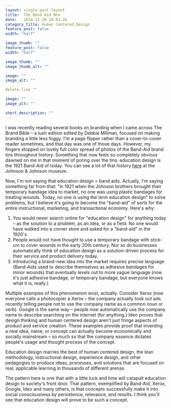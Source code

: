 ```yaml
---
layout: single-post-layout
title:  The Band Aid Box
date:   2014-12-20 18:03:26
category_title: Human Centered Design
feature_post: false
width: "half"

image_thumb: ""
feature_post: false
width: "half"

image_thumb: ""
image_thumb_alt: ""

image: ""
image_alt: ""

delete-line ""

image: ""
image_alt: ""

short_description: ""
---
```


I was recently reading several books on branding when I came across The Brand Bible – a lush edition edited by Debbie Millman, focused on making branding a little less foggy. I'm a page flipper rather than a cover-to-cover reader sometimes, and that day was one of those days. However, my fingers stopped on lovely full color spread of photos of the Band-Aid brand tins throughout history. Something that now feels so completely obvious dawned on me in that moment of poring over the tins: education design is the 1921 Band-Aid of today. You can see a lot of that history [here](http://www.kilmerhouse.com/2013/04/collect-a-piece-of-johnson-johnson-history-band-aid-brand-adhesive-bandages-tins/) at the Johnson & Johnson museum.

Now, I'm not saying that education design = band aids. Actually, I'm saying something far from that: "in 1921 when the Johnson brothers brought their temporary bandage idea to market, no one was using plastic bandages for treating wounds. Today, no one is using the term education design" to solve problems, but I believe it's going to become the "band-aid" of sorts for the entire instructional, marketing, and transactional economy. Here's why:

1. You would never search online for "education design" for anything today – as the solution to a problem, as an idea, or as a field. No one would have walked into a corner store and asked for a "band-aid" in the 1920's.
2. People would not have thought to use a temporary bandage with stick-um to cover wounds in the early 20th century. Nor so do businesses automatically think of education design as a solution-driven process for their service and product delivery today.
3. Introducing a brand-new idea into the market requires precise language (Band-Aids used to describe themselves as adhesive bandages for minor wounds) that eventually levels out to more vague language (now it's just adhesive bandage, or temporary bandage, but everyone knows what it is, really.)

Multiple examples of this phenomenon exist, actually. Consider Xerox (now everyone calls a photocopier a Xerox – the company actually took out ads recently telling people not to use the company name as a common noun or verb). Google is the same way – people now automatically use the company name to describe searching on the internet (for anything.) Ideo proves that design thinking and human centered design aren't just fringe aspects of product and service creation. These examples provide proof that inventing a new idea, name, or concept can actually become economically and socially mainstream – so much so that the company essence dictates people's usage and thought process of the concept.

Education design marries the best of human centered design, the lean methodology, instructional design, experience design, and other pedagogies to produce ideas, processes, and solutions that are focused on real, applicable learning in thousands of different arenas.

The pattern here is one that with a little luck and time will catapult education design to society's front door. That pattern, exemplified by Band-Aid, Xerox, Google, Ideo and many others, is that concepts successfully make it into social consciousness by persistence, relevance, and results. I think you'll see that education design will prove to be such a concept.
